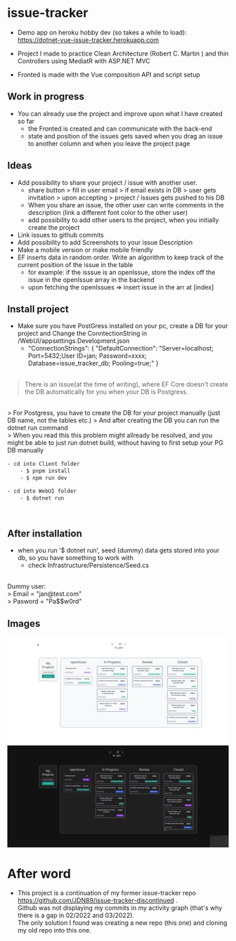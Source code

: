 # issue-tracker
- Demo app on heroku hobby dev (so takes a while to load): https://dotnet-vue-issue-tracker.herokuapp.com

- Project I made to practice Clean Architecture (Robert C. Martin ) and thin Controllers using MediatR with ASP.NET MVC
- Fronted is made with the Vue composition API and script setup

## Work in progress
- You can already use the project and improve upon what I have created so far
   - the Fronted is created and can communicate with the back-end
   - state and position of the issues gets saved when you drag  an issue to another column and when you leave the project page
## Ideas
 - Add possibility to share your project / issue with another user.
    - share button > fill in user email > if email exists in DB > user gets invitation > upon accepting > project / issues gets pushed to his DB
    - When you share an issue, the other user  can write comments in the description (link a different font color to the other user)
    - add possibility to add  other users to the project, when you initially create the project
 - Link issues to github commits
 - Add possibility to add Screenshots to your issue Description
 - Make a mobile version or make mobile friendly
 - EF inserts data in random order. Write an algorithm to keep track of the current position of the issue in the table
    - for example: if the isssue is an openIssue, store the index off the issue in the openIssue array in the backend
    - upon fetching the openIssues => insert issue in the arr at [index]

## Install project
- Make sure you have PostGress installed on your pc, create a DB for your project and Change the ConntectionString in /WebUI/appsettings.Development.json
    - "ConnectionStrings": {
    "DefaultConnection": "Server=localhost; Port=5432;User ID=jan; Password=xxxx; Database=issue_tracker_db; Pooling=true;"
  }
  <br/>
 > There is an issue(at the time of writing), where EF Core doesn't create the DB automatically for you when your DB is Postgress. 
 <br/>
  > For Postgress, you have to create the DB for your project manually (just DB name, not the tables etc.)
  > And after creating the DB you can run the dotnet run command
  <br/>
    > When you read this this problem might allready be resolved, and you might be able to just run dotnet build, without having to first setup your PG DB manually

```
- cd into Client folder 
    - $ pnpm install 
    - $ npm run dev
```

```
- cd into WebUI folder
    - $ dotnet run

```
<br />

## After installation
- when you run '$ dotnet run', seed (dummy) data gets stored into your db, so you have something to work with
    - check Infrastructure/Persistence/Seed.cs
<br/>
Dummy user:
<br/>
>  Email = "jan@test.com"
<br/>
> Pasword = "Pa$$w0rd"

## Images

![image](https://github.com/JDN89/vue-dotnet-issue-tracker/blob/main/ReadMeImages/issue-tracker-light.png)
![image](https://github.com/JDN89/vue-dotnet-issue-tracker/blob/main/ReadMeImages/issue-tracker-dark.png)


# After word
- This project is a continuation of my former issue-tracker repo https://github.com/JDN89/issue-tracker-discontinued .
<br/> Github was not displaying my commits in my activity graph (that's why there is a gap in 02/2022 and 03/2022). 
<br/> The only solution I found was creating a new repo (this one) and cloning my old repo into this one.
    
